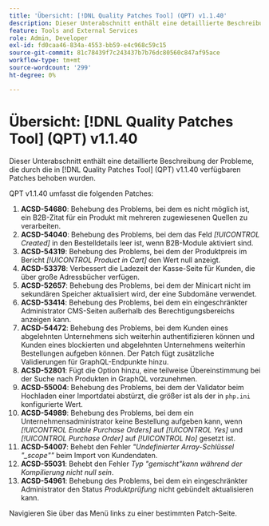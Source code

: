 ```yaml
---
title: 'Übersicht: [!DNL Quality Patches Tool] (QPT) v1.1.40'
description: Dieser Unterabschnitt enthält eine detaillierte Beschreibung der Probleme, die durch die in [!DNL Quality Patches Tool]  (QPT) v1.1.40 verfügbaren Patches behoben wurden.
feature: Tools and External Services
role: Admin, Developer
exl-id: fd0caa46-834a-4553-bb59-e4c968c59c15
source-git-commit: 81c78439f7c243437b7b76dc80560c847af95ace
workflow-type: tm+mt
source-wordcount: '299'
ht-degree: 0%

---
```


# Übersicht: [!DNL Quality Patches Tool] (QPT) v1.1.40

Dieser Unterabschnitt enthält eine detaillierte Beschreibung der Probleme, die durch die in [!DNL Quality Patches Tool] (QPT) v1.1.40 verfügbaren Patches behoben wurden.

QPT v1.1.40 umfasst die folgenden Patches:

1. **ACSD-54680**: Behebung des Problems, bei dem es nicht möglich ist, ein B2B-Zitat für ein Produkt mit mehreren zugewiesenen Quellen zu verarbeiten.
1. **ACSD-54040**: Behebung des Problems, bei dem das Feld *[!UICONTROL Created]* in den Bestelldetails leer ist, wenn B2B-Module aktiviert sind.
1. **ACSD-54319**: Behebung des Problems, bei dem der Produktpreis im Bericht *[!UICONTROL Product in Cart]* den Wert null anzeigt.
1. **ACSD-53378**: Verbessert die Ladezeit der Kasse-Seite für Kunden, die über große Adressbücher verfügen.
1. **ACSD-52657**: Behebung des Problems, bei dem der Minicart nicht im sekundären Speicher aktualisiert wird, der eine Subdomäne verwendet.
1. **ACSD-53414**: Behebung des Problems, bei dem ein eingeschränkter Administrator CMS-Seiten außerhalb des Berechtigungsbereichs anzeigen kann.
1. **ACSD-54472**: Behebung des Problems, bei dem Kunden eines abgelehnten Unternehmens sich weiterhin authentifizieren können und Kunden eines blockierten und abgelehnten Unternehmens weiterhin Bestellungen aufgeben können. Der Patch fügt zusätzliche Validierungen für GraphQL-Endpunkte hinzu.
1. **ACSD-52801**: Fügt die Option hinzu, eine teilweise Übereinstimmung bei der Suche nach Produkten in GraphQL vorzunehmen.
1. **ACSD-55004**: Behebung des Problems, bei dem der Validator beim Hochladen einer Importdatei abstürzt, die größer ist als der in `php.ini` konfigurierte Wert.
1. **ACSD-54989**: Behebung des Problems, bei dem ein Unternehmensadministrator keine Bestellung aufgeben kann, wenn *[!UICONTROL Enable Purchase Orders]* auf *[!UICONTROL Yes]* und *[!UICONTROL Purchase Order]* auf *[!UICONTROL No]* gesetzt ist.
1. **ACSD-54007**: Behebt den Fehler *&quot;Undefinierter Array-Schlüssel &quot;_scope&quot;&quot;* beim Import von Kundendaten.
1. **ACSD-55031**: Behebt den Fehler *Typ &quot;gemischt&quot;kann während der Kompilierung nicht null sein*.
1. **ACSD-54961**: Behebung des Problems, bei dem ein eingeschränkter Administrator den Status *Produktprüfung* nicht gebündelt aktualisieren kann.

Navigieren Sie über das Menü links zu einer bestimmten Patch-Seite.
